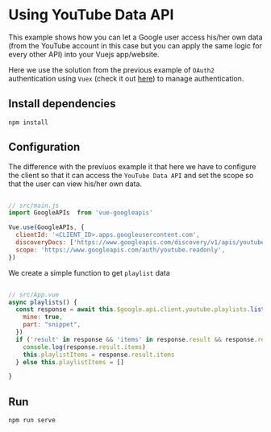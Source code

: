 # Using YouTube Data API 

This example shows how you can let a Google user access his/her own data (from the YouTube account in this case but you can apply the same logic for every other API) into your Vuejs app/website. 

Here we use the solution from the previous example of `OAuth2` authentication using `Vuex` (check it out [here](https://github.com/ql4b/vue-googleapis-examples/tree/master/auth-vuex)) to manage authentication. 

## Install dependencies

`npm install`

## Configuration

The difference with the previuos example it that here we have to configure the client so that it can access the `YouTube Data API` and set the scope so that the user can view his/her own data. 

```javascript

// src/main.js
import GoogleAPIs  from 'vue-googleapis'

Vue.use(GoogleAPIs, {
  clientId: '<CLIENT_ID>.apps.googleusercontent.com',
  discoveryDocs: ['https://www.googleapis.com/discovery/v1/apis/youtube/v3/rest'],
  scope: 'https://www.googleapis.com/auth/youtube.readonly',
})

```

We create a simple function to get `playlist` data

```javascript

// src/App.vue
async playlists() {
  const response = await this.$google.api.client.youtube.playlists.list({
    mine: true,
    part: "snippet",
  })
  if ('result' in response && 'items' in response.result && response.result.items.length > 0) {
    console.log(response.result.items)
    this.playlistItems = response.result.items
  } else this.playlistItems = []

}
```

## Run

`npm run serve`
